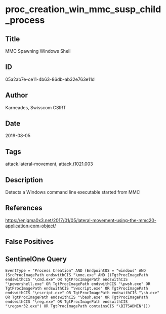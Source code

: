 # proc_creation_win_mmc_susp_child_process

## Title
MMC Spawning Windows Shell

## ID
05a2ab7e-ce11-4b63-86db-ab32e763e11d

## Author
Karneades, Swisscom CSIRT

## Date
2019-08-05

## Tags
attack.lateral-movement, attack.t1021.003

## Description
Detects a Windows command line executable started from MMC

## References
https://enigma0x3.net/2017/01/05/lateral-movement-using-the-mmc20-application-com-object/

## False Positives


## SentinelOne Query
```
EventType = "Process Creation" AND (EndpointOS = "windows" AND (SrcProcImagePath endswithCIS "\mmc.exe" AND ((TgtProcImagePath endswithCIS "\cmd.exe" OR TgtProcImagePath endswithCIS "\powershell.exe" OR TgtProcImagePath endswithCIS "\pwsh.exe" OR TgtProcImagePath endswithCIS "\wscript.exe" OR TgtProcImagePath endswithCIS "\cscript.exe" OR TgtProcImagePath endswithCIS "\sh.exe" OR TgtProcImagePath endswithCIS "\bash.exe" OR TgtProcImagePath endswithCIS "\reg.exe" OR TgtProcImagePath endswithCIS "\regsvr32.exe") OR TgtProcImagePath containsCIS "\BITSADMIN")))

```